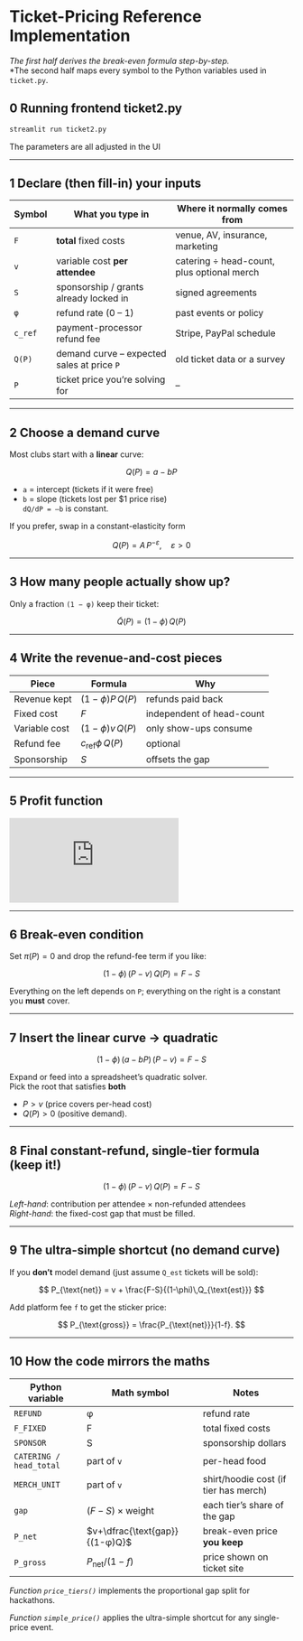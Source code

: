 # Ticket-Pricing Reference Implementation


*The first half derives the break-even formula step-by-step.*  
*The second half maps every symbol to the Python variables used in
`ticket.py`.

## 0 Running frontend ticket2.py

```bash
streamlit run ticket2.py
```

The parameters are all adjusted in the UI

---

## 1  Declare (then fill-in) your inputs

| Symbol | What **you** type in | Where it normally comes from |
|--------|----------------------|------------------------------|
| `F`    | **total** fixed costs | venue, AV, insurance, marketing |
| `v`    | variable cost **per attendee** | catering ÷ head-count, plus optional merch |
| `S`    | sponsorship / grants already locked in | signed agreements |
| `φ`    | refund rate (0 – 1) | past events or policy |
| `c_ref`| payment-processor refund fee | Stripe, PayPal schedule |
| `Q(P)` | demand curve – expected sales at price `P` | old ticket data or a survey |
| `P`    | ticket price you’re solving for | – |

---

## 2  Choose a demand curve

Most clubs start with a **linear** curve:

$$
Q(P)=a-bP
$$

* `a` = intercept (tickets if it were free)  
* `b` = slope (tickets lost per \$1 price rise)  
  `dQ/dP = –b` is constant.

If you prefer, swap in a constant-elasticity form

$$
Q(P)=A\,P^{-\varepsilon},\quad \varepsilon>0
$$


---

## 3  How many people actually show up?

Only a fraction `(1 − φ)` keep their ticket:

$$
\tilde Q(P)=(1-\phi)\,Q(P)
$$

---

## 4  Write the revenue-and-cost pieces

| Piece | Formula | Why |
|-------|---------|-----|
| Revenue kept | $(1-\phi)P\,Q(P)$ | refunds paid back |
| Fixed cost | $F$ | independent of head-count |
| Variable cost | $(1-\phi)v\,Q(P)$ | only show-ups consume |
| Refund fee | $c_{\text{ref}}\phi\,Q(P)$ | optional |
| Sponsorship | $S$ | offsets the gap |

---

## 5  Profit function

![Profit formula](https://latex.codecogs.com/svg.latex?%5Cpi(P)%3D%20%5Cunderbrace%7B(1-%5Cphi)P%5CQ(P)%7D_%7B%5Ctext%7Bkept%20revenue%7D%7D%20%2BS%20-%5Cunderbrace%7BF%7D_%7B%5Ctext%7Bfixed%7D%7D%20-%5Cunderbrace%7B(1-%5Cphi)v%5CQ(P)%7D_%7B%5Ctext%7Bper-head%7D%7D%20-%5Cunderbrace%7Bc_%7B%5Ctext%7Bref%7D%7D%5Cphi%5CQ(P)%7D_%7B%5Ctext%7Brefund%20fee%7D%7D)


---

## 6  Break-even condition

Set $\pi(P)=0$ and drop the refund-fee term if you like:

$$
(1-\phi)\,(P-v)\,Q(P)=F-S
$$

Everything on the left depends on `P`; everything on the right is a
constant you **must** cover.

---

## 7  Insert the linear curve → quadratic

$$
(1-\phi)\,(a-bP)\,(P-v)=F-S
$$

Expand or feed into a spreadsheet’s quadratic solver.  
Pick the root that satisfies **both**

* $P>v$   (price covers per-head cost)  
* $Q(P)>0$ (positive demand).

---


## 8  Final constant-refund, single-tier formula (keep it!)

$$
(1-\phi)\,(P-v)\,Q(P)=F-S
$$

_Left-hand_: contribution per attendee × non-refunded attendees  
_Right-hand_: the fixed-cost gap that must be filled.

---

## 9  The ultra-simple shortcut (no demand curve)

If you **don’t** model demand (just assume `Q_est` tickets will be sold):

$$
P_{\text{net}} = v + \frac{F-S}{(1-\phi)\,Q_{\text{est}}}
$$

Add platform fee `f` to get the sticker price:

$$
P_{\text{gross}} = \frac{P_{\text{net}}}{1-f}.
$$

---

## 10  How the code mirrors the maths

| Python variable | Math symbol | Notes |
|-----------------|-------------|-------|
| `REFUND` | φ | refund rate |
| `F_FIXED` | F | total fixed costs |
| `SPONSOR` | S | sponsorship dollars |
| `CATERING / head_total` | part of `v` | per-head food |
| `MERCH_UNIT` | part of `v` | shirt/hoodie cost (if tier has merch) |
| `gap` | $(F-S)\times\text{weight}$ | each tier’s share of the gap |
| `P_net` | $v+\dfrac{\text{gap}}{(1-φ)Q}$ | break-even price **you keep** |
| `P_gross` | $P_\text{net}/(1-f)$ | price shown on ticket site |

*Function `price_tiers()`* implements the proportional gap split for
hackathons.  

*Function `simple_price()`* applies the ultra-simple shortcut for any
single-price event.

